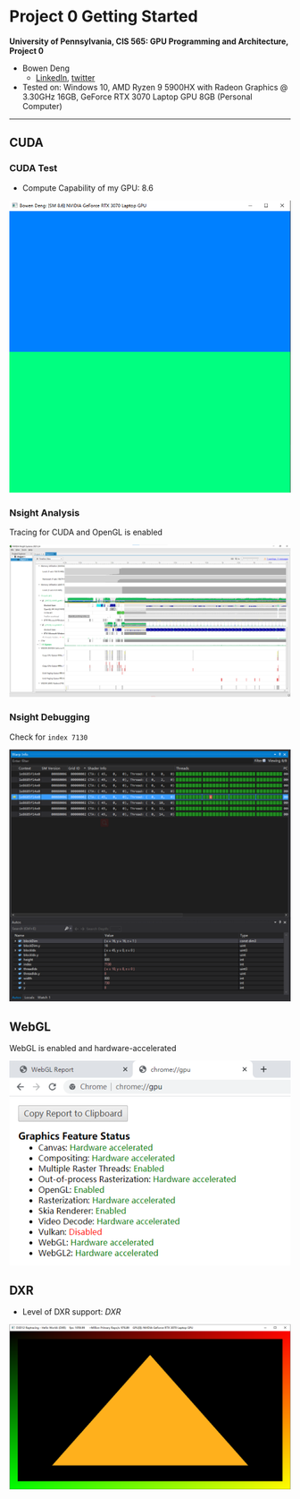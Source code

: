 Project 0 Getting Started
====================

**University of Pennsylvania, CIS 565: GPU Programming and Architecture, Project 0**

* Bowen Deng
  * [LinkedIn](www.linkedin.com/in/bowen-deng-7dbw13), [twitter](https://twitter.com/7Dbw13)
* Tested on: Windows 10, AMD Ryzen 9 5900HX with Radeon Graphics @ 3.30GHz 16GB, GeForce RTX 3070 Laptop GPU 8GB (Personal Computer)

---

## CUDA

### CUDA Test

* Compute Capability of my GPU: 8.6

![](images/img_3_1_1.png)

### Nsight Analysis

Tracing for CUDA and OpenGL is enabled

![](images/img_3_1_2.png)

### Nsight Debugging

Check for `index 7130`

![](images/img_3_1_3.png)

## WebGL

WebGL is enabled and hardware-accelerated

![](images/img_3_2.png)

## DXR

* Level of DXR support: *DXR*

![](images/img_3_3.png)